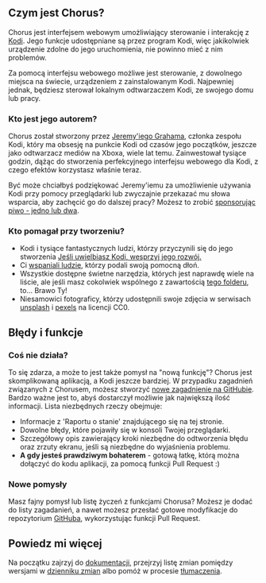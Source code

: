 ## Czym jest Chorus?

Chorus jest interfejsem webowym umożliwiający sterowanie i interakcję z [Kodi](http://kodi.tv).
Jego funkcje udostępniane są przez program Kodi, więc jakikolwiek urządzenie zdolne do jego
uruchomienia, nie powinno mieć z nim problemów.

Za pomocą interfejsu webowego możliwe jest sterowanie, z dowolnego miejsca na świecie, urządzeniem
z zainstalowanym Kodi. Najpewniej jednak, będziesz sterował lokalnym odtwarzaczem Kodi, ze swojego
domu lub pracy.

### Kto jest jego autorem?

Chorus został stworzony przez [Jeremy'iego Grahama](http://jez.me), członka zespołu Kodi, który ma obsesję na punkcie
Kodi od czasów jego początków, jeszcze jako odtwarzacz mediów na Xboxa, wiele lat temu. Zainwestował tysiące
godzin, dążąc do stworzenia perfekcyjnego interfejsu webowego dla Kodi, z czego efektów korzystasz właśnie teraz.

Być może chciałbyś podziękować Jeremy'iemu za umożliwienie używania Kodi przy pomocy przeglądarki lub
zwyczajnie przekazać mu słowa wsparcia, aby zachęcić go do dalszej pracy?
Możesz to zrobić [sponsorując piwo - jedno lub dwa](https://www.paypal.com/cgi-bin/webscr?cmd=_donations&business=ZCGV976794JHE&lc=AU&item_name=Chorus%20Beer%20Fund&currency_code=AUD&bn=PP%2dDonationsBF%3abtn_donate_SM%2egif%3aNonHosted).

### Kto pomagał przy tworzeniu?

* Kodi i tysiące fantastycznych ludzi, którzy przyczynili się do jego stworzenia [Jeśli uwielbiasz Kodi, wesprzyj jego rozwój.](http://kodi.tv/get-involved/)
* Ci [wspaniali ludzie](https://github.com/xbmc/chorus2/graphs/contributors), którzy podali swoją pomocną dłoń.
* Wszystkie dostępne świetne narzędzia, których jest naprawdę wiele na liście, ale jeśli masz cokolwiek wspólnego
  z zawartością [tego folderu](https://github.com/xbmc/chorus2/tree/master/src/lib), to... Brawo Ty!
* Niesamowici fotograficy, którzy udostępnili swoje zdjęcia w serwisach [unsplash](https://unsplash.com) i
  [pexels](https://www.pexels.com) na licencji CC0.

## Błędy i funkcje

### Coś nie działa?

To się zdarza, a może to jest także pomysł na "nową funkcję"? Chorus jest skomplikowaną aplikacją, a Kodi jeszcze bardziej.
W przypadku zagadnień związanych z Chorusem, możesz stworzyć [nowe zagadnienie na GitHubie](https://github.com/xbmc/chorus2/issues).
Bardzo ważne jest to, abyś dostarczył możliwie jak największą ilość informacji. Lista niezbędnych rzeczy obejmuje:

* Informacje z 'Raportu o stanie' znajdującego się na tej stronie.
* Dowolne błędy, które pojawiły się w konsoli Twojej przeglądarki.
* Szczegółowy opis zawierający kroki niezbędne do odtworzenia błędu oraz zrzuty ekranu, jeśli są niezbędne do wyjaśnienia problemu.
* **A gdy jesteś prawdziwym bohaterem** - gotową łatkę, którą można dołączyć do kodu aplikacji, za pomocą funkcji Pull Request :)

### Nowe pomysły

Masz fajny pomysł lub listę życzeń z funkcjami Chorusa? Możesz je dodać do listy zagadanień, a nawet możesz 
przesłać gotowe modyfikacje do repozytorium [GitHuba](https://github.com/xbmc/chorus2/issues), wykorzystując
funkcji Pull Request.

## Powiedz mi więcej

Na początku zajrzyj do [dokumentacji](#help/app-readme), przejrzyj listę zmian pomiędzy wersjami w [dzienniku zmian](#help/app-changelog)
albo pomóż w procesie [tłumaczenia](#help/lang-readme).

